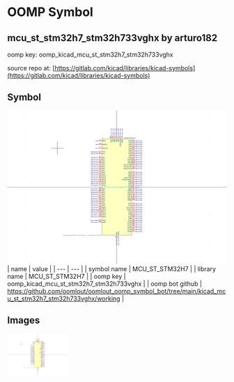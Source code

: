 # OOMP Symbol  
## mcu_st_stm32h7_stm32h733vghx  by arturo182  
  
oomp key: oomp_kicad_mcu_st_stm32h7_stm32h733vghx  
  
source repo at: [https://gitlab.com/kicad/libraries/kicad-symbols](https://gitlab.com/kicad/libraries/kicad-symbols)  
## Symbol  
  
[![working.png](working_600.png)](working.png)  
| name | value | 
| --- | --- | 
| symbol name | MCU_ST_STM32H7 | 
| library name | MCU_ST_STM32H7 | 
| oomp key | oomp_kicad_mcu_st_stm32h7_stm32h733vghx | 
| oomp bot github | https://github.com/oomlout/oomlout_oomp_symbol_bot/tree/main/kicad_mcu_st_stm32h7_stm32h733vghx/working | 
## Images  
  
[![working.png](working_140.png)](working.png)  
